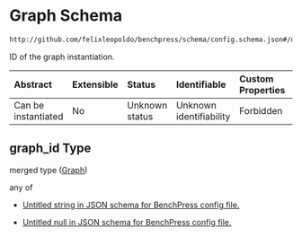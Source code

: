 # Graph Schema

```txt
http://github.com/felixleopoldo/benchpress/schema/config.schema.json#/definitions/data_setup_dict/properties/graph_id
```

ID of the graph instantiation.

| Abstract            | Extensible | Status         | Identifiable            | Custom Properties | Additional Properties | Access Restrictions | Defined In                                                                    |
| :------------------ | :--------- | :------------- | :---------------------- | :---------------- | :-------------------- | :------------------ | :---------------------------------------------------------------------------- |
| Can be instantiated | No         | Unknown status | Unknown identifiability | Forbidden         | Allowed               | none                | [config.schema.json*](../../../out/config.schema.json "open original schema") |

## graph_id Type

merged type ([Graph](config-definitions-data-setup-properties-graph.md))

any of

*   [Untitled string in JSON schema for BenchPress config file.](config-definitions-data-setup-properties-graph-anyof-0.md "check type definition")

*   [Untitled null in JSON schema for BenchPress config file.](config-definitions-data-setup-properties-graph-anyof-1.md "check type definition")
